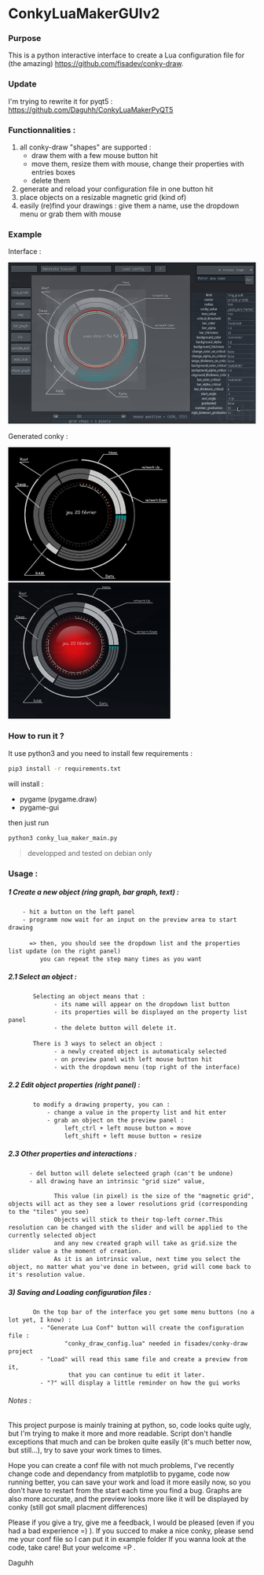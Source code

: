 # ConkyLuaMakerGUIv2

### Purpose 
This is a python interactive interface to create a Lua configuration file for (the amazing) https://github.com/fisadev/conky-draw. 

### Update
I'm trying to rewrite it for pyqt5 : https://github.com/Daguhh/ConkyLuaMakerPyQT5
### Functionnalities :
1. all conky-draw "shapes" are supported :
      * draw them with a few mouse button hit
      * move them, resize them with mouse, change their properties with entries boxes 
      * delete them
2. generate and reload your configuration file in one button hit
3. place objects on a resizable magnetic grid (kind of)
4. easily (re)find your drawings : give them a name, use the dropdown menu or grab them with mouse

### Example
Interface :

<img src="https://raw.githubusercontent.com/Daguhh/ConkyLuaMakerGUIv2/master/Example/Interface_example.png" width="600">

Generated conky :

<img src="https://raw.githubusercontent.com/Daguhh/ConkyLuaMakerGUIv2/master/Example/example_1/conky_example_n1.png" width="330">
<img src="https://raw.githubusercontent.com/Daguhh/ConkyLuaMakerGUIv2/master/Example/example_1/conky_example_2001.png" width="330">

### How to run it ?
It use python3 and you need to install few requirements :

  ```bash
  pip3 install -r requirements.txt
  ```
will install  : 
  - pygame (pygame.draw)
  - pygame-gui

then just run
  ```bash
  python3 conky_lua_maker_main.py
  ```
> developped and tested on debian only



### Usage :

##### 1 Create a new object (ring graph, bar graph, text) :
     
        - hit a button on the left panel
        - programm now wait for an input on the preview area to start drawing
      
          => then, you should see the dropdown list and the properties list update (on the right panel)
             you can repeat the step many times as you want
    
##### 2.1 Select an object :
      
           Selecting an object means that : 
                 - its name will appear on the dropdown list button
                 - its properties will be displayed on the property list panel
                 - the delete button will delete it.

           There is 3 ways to select an object :
                 - a newly created object is automaticaly selected 
                 - on preview panel with left mouse button hit
                 - with the dropdown menu (top right of the interface)
    
##### 2.2 Edit object properties (right panel) :
           to modify a drawing property, you can :
               - change a value in the property list and hit enter
               - grab an object on the preview panel :
                    left_ctrl + left mouse button = move
                    left_shift + left mouse button = resize
               
##### 2.3 Other properties and interactions :
          - del button will delete selecteed graph (can't be undone)
          - all drawing have an intrinsic "grid size" value, 
</sub>

                 This value (in pixel) is the size of the "magnetic grid", objects will act as they see a lower resolutions grid (corresponding to the "tiles" you see)
                 Objects will stick to their top-left corner.This resolution can be changed with the slider and will be applied to the currently selected object 
                 and any new created graph will take as grid.size the slider value a the moment of creation.
                 As it is an intrinsic value, next time you select the object, no matter what you've done in between, grid will come back to it's resolution value.
</sub>             
                 
##### 3) Saving and Loading configuration files :

           On the top bar of the interface you get some menu buttons (no a lot yet, I know) :
             - "Generate Lua Conf" button will create the configuration file : 
                    "conky_draw_config.lua" needed in fisadev/conky-draw project 
             - "Load" will read this same file and create a preview from it, 
                     that you can continue tu edit it later.
             - "?" will display a little reminder on how the gui works
      

###### Notes :

This project purpose is mainly training at python, so, code looks quite ugly, but I'm trying to make it more and more readable.
Script don't handle exceptions that much and can be broken quite easily (it's much better now, but still...), 
try to save your work times to times.

Hope you can create a conf file with not much problems, I've recently change code and dependancy from matplotlib to pygame, 
code now running better, you can save your work and load it more easily now, 
so you don't have to restart from the start each time you find a bug. 
Graphs are also more accurate, and the preview looks more like it will be displayed by conky (still got small placment differences)

Please if you give a try, give me a feedback, I would be pleased (even if you had a bad experience =) ). 
If you succed to make a nice conky, please send me your conf file so I can put it in example folder
If you wanna look at the code, take care! But your welcome =P .

Daguhh
